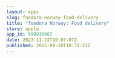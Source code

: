 ```yaml
---
layout: apps
slug: foodora-norway-food-delivery
title: "foodora Norway: Food delivery"
store: apple
app_id: 998930867
date: 2023-11-22T10:07:07Z
published: 2015-09-10T10:31:21Z
---
```

